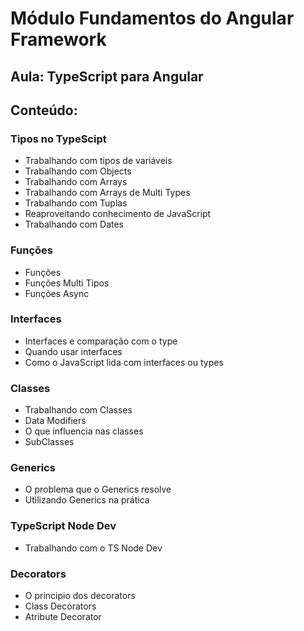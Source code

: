 # Módulo Fundamentos do Angular Framework
## Aula: TypeScript para Angular
## Conteúdo:
### Tipos no TypeScipt
- Trabalhando com tipos de variáveis
- Trabalhando com Objects
- Trabalhando com Arrays
- Trabalhando com Arrays de Multi Types
- Trabalhando com Tuplas
- Reaproveitando conhecimento de JavaScript
- Trabalhando com Dates

### Funções
- Funções
- Funções Multi Tipos
- Funções Async

### Interfaces
- Interfaces e comparação com o type
- Quando usar interfaces
- Como o JavaScript lida com interfaces ou types

### Classes
- Trabalhando com Classes
- Data Modifiers
- O que influencia nas classes
- SubClasses

### Generics
- O problema que o Generics resolve
- Utilizando Generics na prática

### TypeScript Node Dev
- Trabalhando com o TS Node Dev

### Decorators
- O principio dos decorators
- Class Decorators
- Atribute Decorator
